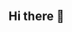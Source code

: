 ## Hi there 👋

<!--
**BelenHervera/BelenHervera** is a ✨ _special_ ✨ repository because its `README.md` (this file) appears on your GitHub profile.

Here are some ideas to get you started:

- 🔭 I’m a first generation immigrant from Chile ...
- 🌱 I just started my PhD in Population Health Sciences at Weill Cornell Medicine.
- 👯 I’m looking to collaborate on substance use research and health economics.
- 🤔 I’m focused on becoming an expert in health economics and data science methods.
- 💬 Ask me about cats!
- 📫 How to reach me: email latinacientifica@gmail.com
- ⚡ Fun fact:
-->
